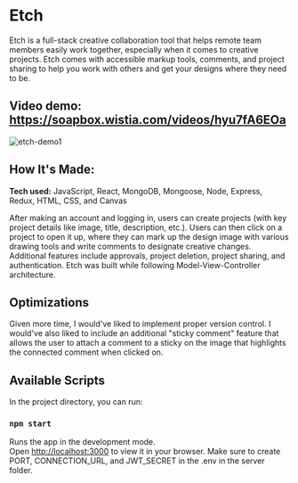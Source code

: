 # Etch
Etch is a full-stack creative collaboration tool that helps remote team members easily work together, especially when it comes to creative projects. Etch comes with accessible markup tools, comments, and project sharing to help you work with others and get your designs where they need to be.

## Video demo: https://soapbox.wistia.com/videos/hyu7fA6EOa

![etch-demo1](https://user-images.githubusercontent.com/92285612/197204683-9c9ea961-e0d6-4edb-a41d-3b5a3bb902a1.gif)

<!-- **Link to project:**  -->

## How It's Made:

**Tech used:** JavaScript, React, MongoDB, Mongoose, Node, Express, Redux, HTML, CSS, and Canvas

After making an account and logging in, users can create projects (with key project details like image, title, description, etc.). Users can then click on a project to open it up, where they can mark up the design image with various drawing tools and write comments to designate creative changes. Additional features include approvals, project deletion, project sharing, and authentication. Etch was built while following Model-View-Controller architecture.

## Optimizations

Given more time, I would've liked to implement proper version control. I would've also liked to include an additional "sticky comment" feature that allows the user to attach a comment to a sticky on the image that highlights the connected comment when clicked on.

## Available Scripts

In the project directory, you can run:

### `npm start`

Runs the app in the development mode.\
Open [http://localhost:3000](http://localhost:3000) to view it in your browser. 
Make sure to create PORT, CONNECTION_URL, and JWT_SECRET in the .env in the server folder.

